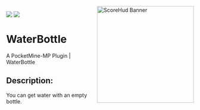 <img align="right" width="auto" height="260" src="https://i.ibb.co/3sXmmt1/icon.png" alt="ScoreHud Banner">

[![](https://poggit.pmmp.io/shield.state/WaterBottle)](https://poggit.pmmp.io/p/WaterBottle)
<a href="https://poggit.pmmp.io/p/WaterBottle"><img src="https://poggit.pmmp.io/shield.state/WaterBottle"></a>

# WaterBottle
A PocketMine-MP Plugin | WaterBottle

## Description:
You can get water with an empty bottle.
